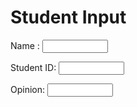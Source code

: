<html>
<body>
<h1>Student Input</h1>
<label for="Title">Name : </label>
<input type="text" id="name" name="Title" maxlength="1000" size="10">
  <p> </p>
<label for="SID">Student ID: </label>
<input type="text" id="name" name="SID" maxlength="9" size="10">
  <p> </p>
<label for="Position">Opinion:</label>
<input type="text" id="name" name="Position" maxlength="200" size="10">
  <p> <p/>
